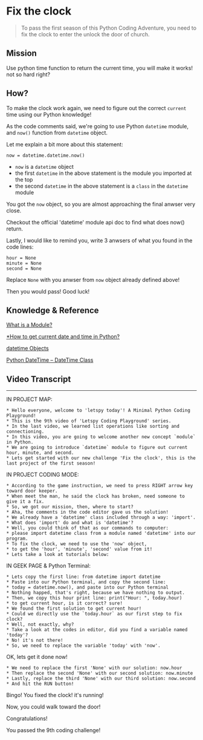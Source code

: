 # Fix the clock

> To pass the first season of this Python Coding Adventure, you need to fix the clock to enter the unlock the door of church.

## Mission

Use python time function to return the current time, you will make it works! not so hard right?

## How?

To make the clock work again, we need to figure out the correct `current` time using our Python knowledge!

As the code comments said, we're going to use Python `datetime` module, and `now()` function from `datetime` object.

Let me explain a bit more about this statement:

```
now = datetime.datetime.now()
```

- `now` is a `datetime` object
- the first `datetime` in the above statement is the module you imported at the top
- the second `datetime` in the above statement is a `class` in the `datetime` module

You got the `now` object, so you are almost approaching the final anwser very close.

Checkout the official 'datetime' module api doc to find what does now() return.

Lastly, I would like to remind you, write 3 anwsers of what you found in the code lines:

```
hour = None
minute = None
second = None
```

Replace `None` with you anwser from `now` object already defined above!

Then you would pass! Good luck!


## Knowledge & Reference

[What is a Module?](https://www.w3schools.com/python/python_modules.asp)

[*How to get current date and time in Python?](https://www.programiz.com/python-programming/datetime/current-datetime)

[datetime Objects](https://docs.python.org/3/library/datetime.html#datetime-objects)

[Python DateTime – DateTime Class](https://www.geeksforgeeks.org/python-datetime-datetime-class/)


## Video Transcript

----

IN PROJECT MAP:

```
* Hello everyone, welcome to 'letspy today'! A Minimal Python Coding Playground!
* This is the 9th video of 'Letspy Coding Playground' series.
* In the last video, we learned list operations like sorting and connectioning.
* In this video, you are going to welcome another new concept `module` in Python.
* We are going to introduce `datetime` module to figure out current hour, minute, and second.
* Lets get started with our new challenge 'Fix the clock', this is the last project of the first season!
```

IN PROJECT CODING MODE:

```
* According to the game instruction, we need to press RIGHT arrow key toward door keeper.
* When meet the man, he said the clock has broken, need someone to give it a fix.
* So, we got our mission, then, where to start?
* Aha, the comments in the code editor gave us the solution!
* We already have a 'datetime' class included through a way: 'import'.
* What does 'import' do and what is 'datetime'?
* Well, you could think of that as our commands to computer: 
* please import datetime class from a module named 'datetime' into our program.
* To fix the clock, we need to use the 'now' object,
* to get the 'hour', 'minute', 'second' value from it!
* Lets take a look at tutorials below:
```

IN GEEK PAGE & Python Terminal:

```
* Lets copy the first line: from datetime import datetime
* Paste into our Python terminal, and copy the second line: 
* today = datetime.now(), and paste into our Python terminal
* Nothing happed, that's right, because we have nothing to output.
* Then, we copy this hour print line: print("Hour: ", today.hour)
* to get current hour, is it correct? sure! 
* We found the first solution to get current hour!
* Could we directly use the `today.hour` as our first step to fix clock?
* Well, not exactly, why?
* Take a look at the codes in editor, did you find a variable named 'today'?
* No! it's not there!
* So, we need to replace the variable 'today' with 'now'.
```

OK, lets get it done now!

```
* We need to replace the first 'None' with our solution: now.hour
* Then replace the second 'None' with our second solution: now.minute
* Lastly, replace the third 'None' with our third solution: now.second
* And hit the RUN button!
```

Bingo! You fixed the clock! it's running!

Now, you could walk toward the door!

Congratulations! 

You passed the 9th coding challenge!
